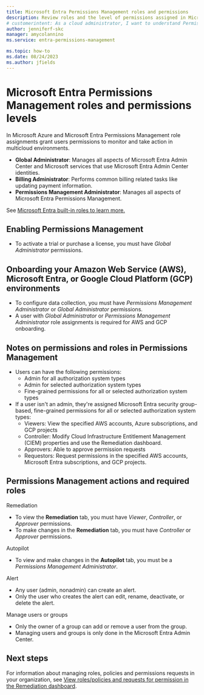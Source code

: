 ```yaml
---
title: Microsoft Entra Permissions Management roles and permissions
description: Review roles and the level of permissions assigned in Microsoft Entra Permissions Management.
# customerintent: As a cloud administrator, I want to understand Permissions Management role assignments, so that I can effectively assign the correct permissions to users.
author: jenniferf-skc
manager: amycolannino
ms.service: entra-permissions-management

ms.topic: how-to
ms.date: 08/24/2023
ms.author: jfields
---
```



# Microsoft Entra Permissions Management roles and permissions levels

In Microsoft Azure and Microsoft Entra Permissions Management role assignments grant users permissions to monitor and take action in multicloud environments.

- **Global Administrator**: Manages all aspects of Microsoft Entra Admin Center and Microsoft services that use Microsoft Entra Admin Center identities. 
- **Billing Administrator**: Performs common billing related tasks like updating payment information. 
- **Permissions Management Administrator**: Manages all aspects of Microsoft Entra Permissions Management. 

See [Microsoft Entra built-in roles to learn more.](https://go.microsoft.com/fwlink/?linkid=2247090)

## Enabling Permissions Management
- To activate a trial or purchase a license, you must have *Global Administrator* permissions.

## Onboarding your Amazon Web Service (AWS), Microsoft Entra, or Google Cloud Platform (GCP) environments

- To configure data collection, you must have *Permissions Management Administrator* or *Global Administrator* permissions. 
- A user with *Global Administrator* or *Permissions Management Administrator* role assignments is required for AWS and GCP onboarding.

## Notes on permissions and roles in Permissions Management

- Users can have the following permissions:
    - Admin for all authorization system types
    - Admin for selected authorization system types
    - Fine-grained permissions for all or selected authorization system types
- If a user isn't an admin, they're assigned Microsoft Entra security group-based, fine-grained permissions for all or selected authorization system types:
    - Viewers: View the specified AWS accounts, Azure subscriptions, and GCP projects
    - Controller: Modify Cloud Infrastructure Entitlement Management (CIEM) properties and use the Remediation dashboard.
    - Approvers: Able to approve permission requests
    - Requestors: Request permissions in the specified AWS accounts, Microsoft Entra subscriptions, and GCP projects.

## Permissions Management actions and required roles

Remediation
- To view the **Remediation** tab, you must have *Viewer*, *Controller*, or *Approver* permissions.
- To make changes in the **Remediation** tab, you must have *Controller* or *Approver* permissions.

Autopilot
- To view and make changes in the **Autopilot** tab, you must be a *Permissions Management Administrator*.

Alert
- Any user (admin, nonadmin) can create an alert. 
- Only the user who creates the alert can edit, rename, deactivate, or delete the alert.

Manage users or groups
- Only the owner of a group can add or remove a user from the group.
- Managing users and groups is only done in the Microsoft Entra Admin Center.


## Next steps

For information about managing roles, policies and permissions requests in your organization, see [View roles/policies and requests for permission in the Remediation dashboard](ui-remediation.md).
